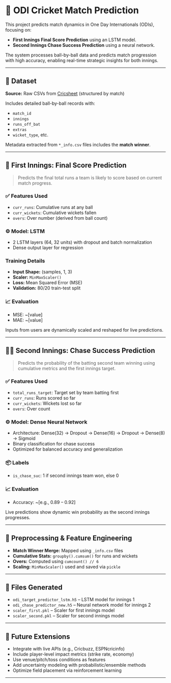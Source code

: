 # 🏏 ODI Cricket Match Prediction

This project predicts match dynamics in One Day Internationals (ODIs), focusing on:

- **First Innings Final Score Prediction** using an LSTM model.
- **Second Innings Chase Success Prediction** using a neural network.

The system processes ball-by-ball data and predicts match progression with high accuracy, enabling real-time strategic insights for both innings.

---

## 📂 Dataset

**Source:** Raw CSVs from [Cricsheet](https://cricsheet.org) (structured by match)

Includes detailed ball-by-ball records with:

- `match_id`
- `innings`
- `runs_off_bat`
- `extras`
- `wicket_type`, etc.

Metadata extracted from `*_info.csv` files includes the **match winner**.

---

## 🧠 First Innings: Final Score Prediction

> Predicts the final total runs a team is likely to score based on current match progress.

### ✅ Features Used

- `curr_runs`: Cumulative runs at any ball
- `curr_wickets`: Cumulative wickets fallen
- `overs`: Over number (derived from ball count)

### ⚙️ Model: LSTM

- 2 LSTM layers (64, 32 units) with dropout and batch normalization
- Dense output layer for regression

### Training Details

- **Input Shape:** (samples, 1, 3)
- **Scaler:** `MinMaxScaler()`
- **Loss:** Mean Squared Error (MSE)
- **Validation:** 80/20 train-test split

### 📈 Evaluation

- MSE: ~[value]
- MAE: ~[value]

Inputs from users are dynamically scaled and reshaped for live predictions.

---

## 🏃‍♂️ Second Innings: Chase Success Prediction

> Predicts the probability of the batting second team winning using cumulative metrics and the first innings target.

### ✅ Features Used

- `total_runs_target`: Target set by team batting first
- `curr_runs`: Runs scored so far
- `curr_wickets`: Wickets lost so far
- `overs`: Over count

### ⚙️ Model: Dense Neural Network

- Architecture: Dense(32) → Dropout → Dense(16) → Dropout → Dense(8) → Sigmoid
- Binary classification for chase success
- Optimized for balanced accuracy and generalization

### 📦 Labels

- `is_chase_suc`: 1 if second innings team won, else 0

### 📈 Evaluation

- Accuracy: ~[e.g., 0.89 – 0.92]

Live predictions show dynamic win probability as the second innings progresses.

---

## 🔄 Preprocessing & Feature Engineering

- **Match Winner Merge:** Mapped using `_info.csv` files
- **Cumulative Stats:** `groupby().cumsum()` for runs and wickets
- **Overs:** Computed using `cumcount() // 6`
- **Scaling:** `MinMaxScaler()` used and saved via `pickle`

---

## 📁 Files Generated

- `odi_target_predictor_lstm.h5` – LSTM model for innings 1
- `odi_chase_predictor_new.h5` – Neural network model for innings 2
- `scaler_first.pkl` – Scaler for first innings model
- `scaler_second.pkl` – Scaler for second innings model

---

## 🔮 Future Extensions

- Integrate with live APIs (e.g., Cricbuzz, ESPNcricinfo)
- Include player-level impact metrics (strike rate, economy)
- Use venue/pitch/toss conditions as features
- Add uncertainty modeling with probabilistic/ensemble methods
- Optimize field placement via reinforcement learning

---
